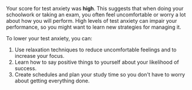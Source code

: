 Your score for test anxiety was **high**. This suggests that when doing your schoolwork or taking an exam, you often feel uncomfortable or worry a lot about how you will perform. High levels of test anxiety can impair your performance, so you might want to learn new strategies for managing it. 

To lower your test anxiety, you can:

1. Use relaxation techniques to reduce uncomfortable feelings and to increase your focus. 
2. Learn how to say positive things to yourself about your likelihood of success.
3. Create schedules and plan your study time so you don't have to worry about getting everything done.
